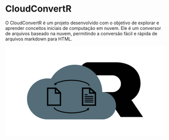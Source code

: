 # CloudConvertR

O CloudConvertR é um projeto desenvolvido com o objetivo de explorar e aprender conceitos iniciais de computação em nuvem. Ele é um conversor de arquivos baseado na nuvem, permitindo a conversão fácil e rápida de arquivos markdown para HTML.

![CloudConvertR](CloudConvertR.png)

